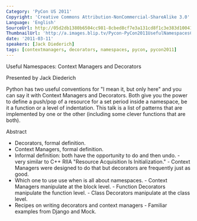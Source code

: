 ```yaml
---
Category: 'PyCon US 2011'
Copyright: 'Creative Commons Attribution-NonCommercial-ShareAlike 3.0'
Language: 'English'
SourceUrl: http://05d2db1380b6504cc981-8cbed8cf7e3a131cd8f1c3e383d10041.r93.cf2.rackcdn.com/pycon-us-2011/395_useful-namespaces-context-managers-and-decorators.mp4
ThumbnailUrl: 'http://a.images.blip.tv/Pycon-PyCon2011UsefulNamespacesContextManagersAndDecorators353.png'
date: '2011-03-11'
speakers: [Jack Diederich]
tags: [contextmanagers, decorators, namespaces, pycon, pycon2011]
---
```

Useful Namespaces: Context Managers and Decorators

Presented by Jack Diederich

Python has two useful conventions for "I mean it, but only here" and you can
say it with Context Managers and Decorators. Both give you the power to define
a push/pop of a resource for a set period inside a namespace, be it a function
or a level of indentation. This talk is a list of patterns that are
implemented by one or the other (including some clever functions that are
both).

Abstract

  * Decorators, formal definition. 
  * Context Managers, formal definition. 
  * Informal definition: both have the opportunity to do and then undo. - very similar to C++ RIIA "Resource Acquisition Is Initialization." - Context Managers were designed to do that but decorators are frequently just as good. 
  * Which one to use use when is all about namespaces. - Context Managers manipulate at the block level. - Function Decorators manipulate the function level. - Class Decorators manipulate at the class level. 
  * Recipes on writing decorators and context managers - Familiar examples from Django and Mock. 

